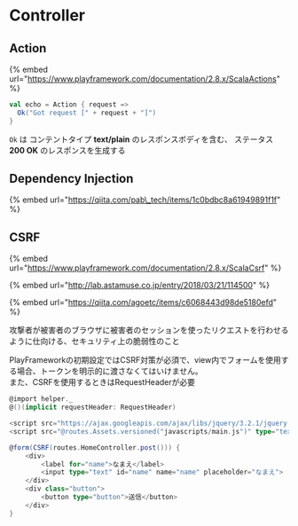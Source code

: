 # Controller

## Action

{% embed url="https://www.playframework.com/documentation/2.8.x/ScalaActions" %}

```scala
val echo = Action { request =>
  Ok("Got request [" + request + "]")
}
```

`Ok` は コンテントタイプ **text/plain** のレスポンスボディを含む、 ステータス **200 OK** のレスポンスを生成する

## Dependency Injection

{% embed url="https://qiita.com/pab\_tech/items/1c0bdbc8a61949891f1f" %}

## CSRF

{% embed url="https://www.playframework.com/documentation/2.8.x/ScalaCsrf" %}

{% embed url="http://lab.astamuse.co.jp/entry/2018/03/21/114500" %}

{% embed url="https://qiita.com/agoetc/items/c6068443d98de5180efd" %}



攻撃者が被害者のブラウザに被害者のセッションを使ったリクエストを行わせるように仕向ける、セキュリティ上の脆弱性のこと

PlayFrameworkの初期設定ではCSRF対策が必須で、view内でフォームを使用する場合、トークンを明示的に渡さなくてはいけません。  
また、CSRFを使用するときはRequestHeaderが必要

```scala
@import helper._
@()(implicit requestHeader: RequestHeader)

<script src="https://ajax.googleapis.com/ajax/libs/jquery/3.2.1/jquery.min.js"></script>
<script src="@routes.Assets.versioned("javascripts/main.js")" type="text/javascript"></script>

@form(CSRF(routes.HomeController.post())) {
    <div>
        <label for="name">なまえ</label>
        <input type="text" id="name" name="name" placeholder="なまえ">
    </div>
    <div class="button">
        <button type="button">送信</button>
    </div>
}
```



